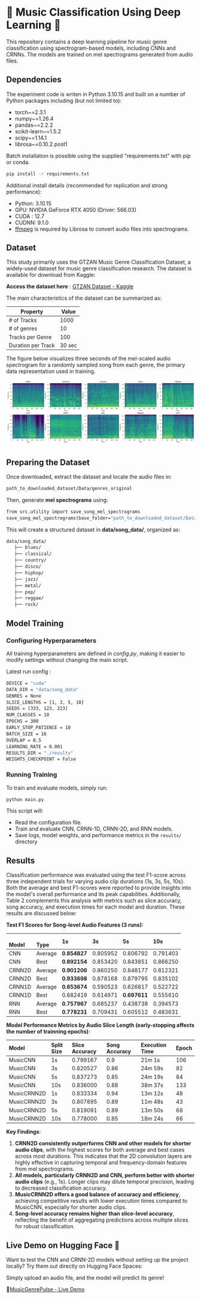 # 🎵 Music Classification Using Deep Learning 🎵
This repository contains a deep learning pipeline for music genre classification using spectrogram-based models, including CNNs and CRNNs. The models are trained on mel spectrograms generated from audio files.

## Dependencies

The experiment code is writen in Python 3.10.15 and built on a number of Python packages including (but not limited to):

- torch~=2.3.1
- numpy~=1.26.4
- pandas~=2.2.2
- scikit-learn~=1.5.2
- scipy~=1.14.1
- librosa~=0.10.2.post1

Batch installation is possible using the supplied "requirements.txt" with pip or conda.

````cmd
pip install -r requirements.txt
````

Additional install details (recommended for replication and strong performance):
- Python: 3.10.15
- GPU: NVIDIA GeForce RTX 4050 (Driver: 566.03)
- CUDA : 12.7
- CUDNN: 9.1.0
- [ffmpeg](http://ffmpeg.org/download.html) is required by Librosa to convert audio files into spectrograms. 

## Dataset
This study primarily uses the GTZAN Music Genre Classification Dataset, a widely-used dataset for music genre classification research. The dataset is available for download from Kaggle:

**Access the dataset here** : [GTZAN Dataset - Kaggle](https://www.kaggle.com/datasets/andradaolteanu/gtzan-dataset-music-genre-classification)

The main characteristics of the dataset can be summarized as:

| Property          | Value  |
|-------------------|--------|
| # of Tracks       | 1000   |
| # of genres       | 10     |
| Tracks per Genre | 100    | 
| Duration per Track           | 30 sec |

The figure below visualizes three seconds of the mel-scaled audio spectrogram for a randomly sampled song from each genre, the primary data representation used in training.

![assets/output.png](assets/output.png)

## Preparing the Dataset
Once downloaded, extract the dataset and locate the audio files in:
````cmd
path_to_downloaded_dataset/Data/genres_original
````
Then, generate **mel spectrograms** using:
````cmd
from src.utility import save_song_mel_spectrograms
save_song_mel_spectrograms(base_folder="path_to_downloaded_dataset/Data/genres_original")
````

This will create a structured dataset in **data/song_data/**, organized as:
````cmd
data/song_data/
   ├── blues/
   ├── classical/
   ├── country/
   ├── disco/
   ├── hiphop/
   ├── jazz/
   ├── metal/
   ├── pop/
   ├── reggae/
   ├── rock/
````


## Model Training
### Configuring Hyperparameters
All training hyperparameters are defined in _config.py_, making it easier to modify settings without changing the main script.

Latest run config :

````cmd
DEVICE = "cuda"
DATA_DIR = "data/song_data"
GENRES = None
SLICE_LENGTHS = [1, 3, 5, 10]
SEEDS = [333, 123, 223]
NUM_CLASSES = 10
EPOCHS = 300
EARLY_STOP_PATIENCE = 10
BATCH_SIZE = 16
OVERLAP = 0.5
LEARNING_RATE = 0.001
RESULTS_DIR = "./results"
WEIGHTS_CHECKPOINT = False
````

### Running Training
To train and evaluate models, simply run:

````cmd
python main.py
````
This script will:

- Read the configuration file.
- Train and evaluate CNN, CRNN-1D, CRNN-2D, and RNN models.
- Save logs, model weights, and performance metrics in the `results/` directory


## Results
Classification performance was evaluated using the test F1-score across three independent trials for varying audio clip durations {1s, 3s, 5s, 10s}. Both the average and best F1-scores were reported to provide insights into the model's overall performance and its peak capabilities. Additionally, Table 2 complements this analysis with metrics such as slice accuracy, song accuracy, and execution times for each model and duration. These results are discussed below:


**Test F1 Scores for Song-level Audio Features (3 runs):**

| <br/>Model | <br/>Type | 1s<br/> | 3s<br/> | 5s<br/> | 10s<br/> |
|:-----------| :--- | :--- | :--- | :--- | :--- |
| CNN        | Average | **0.854827** | 0.805952 | 0.806792 | 0.791403 |
| CNN        | Best | **0.892154** | 0.853420 | 0.843851 | 0.866250 |
| CRNN2D     | Average | **0.901206** | 0.860250 | 0.848177 | 0.812321 |
| CRNN2D     | Best | **0.933698** | 0.878168 | 0.879795 | 0.835102 |
| CRNN1D     | Average | **0.653674** | 0.590523 | 0.626817 | 0.522722 |
| CRNN1D     | Best | 0.682419 | 0.614971 | **0.697611** | 0.555610 |
| RNN        | Average | **0.757967** | 0.685237 | 0.438738 | 0.394573 |
| RNN        | Best | **0.778231** | 0.709431 | 0.605512 | 0.483631 |


**Model Performance Metrics by Audio Slice Length (early-stopping affects the number of trainning epochs)**:


| Model | Split Size | Slice Accuracy | Song Accuracy | Execution Time | Epoch |
| :--- | :--- |:---------------| :--- |:---------------| :--- |
| MusicCNN | 1s | 0.799167       | 0.9 | 21m 1s         | 106 |
| MusicCNN | 3s | 0.820527       | 0.86 | 24m 59s        | 82 |
| MusicCNN | 5s | 0.837273       | 0.85 | 24m 19s        | 84 |
| MusicCNN | 10s | 0.836000       | 0.88 | 38m 37s        | 133 |
| MusicCRNN2D | 1s | 0.833334       | 0.94 | 13m 12s        | 48 |
| MusicCRNN2D | 3s | 0.807895       | 0.89 | 11m 48s        | 43 |
| MusicCRNN2D | 5s | 0.819091       | 0.89 | 13m 50s        | 68 |
| MusicCRNN2D | 10s | 0.778000       | 0.85 | 18m 24s        | 66 |

 **Key Findings**:
1. **CRNN2D consistently outperforms CNN and other models for shorter audio clips**, with the highest scores for both average and best cases across most durations. This indicates that the 2D convolution layers are highly effective in capturing temporal and frequency-domain features from mel spectrograms.
2. **All models, particularly CRNN2D and CNN, perform better with shorter audio clips** (e.g., 1s). Longer clips may dilute temporal precision, leading to decreased classification accuracy. 
3. **MusicCRNN2D offers a good balance of accuracy and efficiency**, achieving competitive results with lower execution times compared to MusicCNN, especially for shorter audio clips. 
4. **Song-level accuracy remains higher than slice-level accuracy**, reflecting the benefit of aggregating predictions across multiple slices for robust classification.

## Live Demo on Hugging Face 🤗
Want to test the CNN and CRNN-2D models without setting up the project locally?
Try them out directly on Hugging Face Spaces:

Simply upload an audio file, and the model will predict its genre!

🔗[MusicGenrePulse - Live Demo](https://huggingface.co/spaces/Skynova/MusicGenrePulse)
